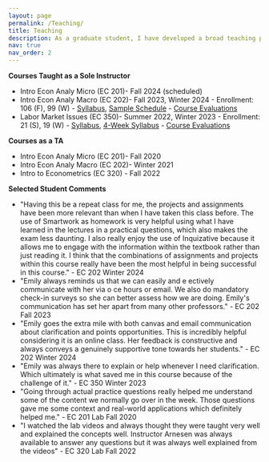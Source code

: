 ```yaml
---
layout: page
permalink: /Teaching/
title: Teaching
description: As a graduate student, I have developed a broad teaching portfolio, instructing courses across in-person, online synchronous, and online asynchronous formats. My experience includes teaching classes with enrollments ranging from 19 to 106 students. I prioritize creating a welcoming and inclusive classroom atmosphere where students feel comfortable engaging with the material and each other. My teaching approach emphasizes not only academic success but also the practical application of classroom concepts to real-world situations, equipping students with the skills and confidence to apply their knowledge beyond the classroom.
nav: true
nav_order: 2
---
```


**Courses Taught as a Sole Instructor**
  -  Intro Econ Analy Micro (EC 201)- Fall 2024 (scheduled)
  -  Intro Econ Analy Macro (EC 202)- Fall 2023, Winter 2024
    - Enrollment: 106 (F), 99 (W)
    - [Syllabus](/assets/pdf/EC_202_Syllabus_Winter_2024.pdf), [Sample Schedule](/assets/pdf/EC_202_Suggested_Schedule_Winter_2024.pdf)
    - [Course Evaluations](/assets/pdf/EC_202_Evals.pdf)
  -  Labor Market Issues (EC 350)- Summer 2022, Winter 2023
    - Enrollment: 21 (S), 19 (W)
    - [Syllabus](/assets/pdf/EC_350_Syllabus_Winter_2023.pdf), [4-Week Syllabus](/assets/pdf/EC_350_Syllabus_Summer_2022.pdf)
    - [Course Evaluations](/assets/pdf/EC_350_Evals.pdf)


**Courses as a TA**
  - Intro Econ Analy Micro (EC 201)- Fall 2020
  - Intro Econ Analy Macro (EC 202)- Winter 2021
  - Intro to Econometrics (EC 320) - Fall 2022


**Selected Student Comments**
  - "Having this be a repeat class for me, the projects and assignments have been more relevant than when I have taken this class before. The use of Smartwork as homework is very helpful using what I have learned in the lectures in a practical questions, which also makes the exam less daunting. I also really enjoy the use of Inquizative because it allows me to engage with the information within the textbook rather than just reading it. I think that the combinations of assignments and projects within this course really have been the most helpful in being successful in this course." - EC 202 Winter 2024
  - "Emily always reminds us that we can easily and e ectively communicate with her via o ce hours or email. We also do mandatory check-in surveys so she can better assess how we are doing. Emily's communication has set her apart from many other professors." - EC 202 Fall 2023
  - "Emily goes the extra mile with both canvas and email communication about clarification and points opportunities. This is incredibly helpful considering it is an online class. Her feedback is constructive and always conveys a genuinely supportive tone towards her students." - EC 202 Winter 2024
  - "Emily was always there to explain or help whenever I need clarification. Which ultimately is what saved me in this course because of the challenge of it." - EC 350 Winter 2023
  - "Going through actual practice questions really helped me understand some of the content we normally go over in the week. Those questions gave me some context and real-world applications which definitely helped me." - EC 201 Lab Fall 2020
  - "I watched the lab videos and always thought they were taught very well and explained the concepts well. Instructor Arnesen was always available to answer any questions but it was always well explained from the videos" - EC 320 Lab Fall 2022

